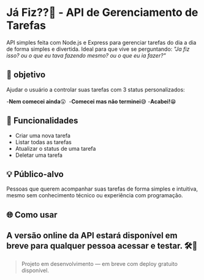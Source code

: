 # Já Fiz??🤔 - API de Gerenciamento de Tarefas

API simples feita com Node.js e Express para gerenciar tarefas do dia a dia de forma simples e divertida. Ideal para que vive se perguntando: *"Ja fiz isso? ou o que eu tava fazendo mesmo? ou o que eu ia fazer?"*

## 🚀 objetivo

Ajudar o usuário a controlar suas tarefas com 3 status personalizados:

-**Nem comecei ainda**😮 ​
-**Comecei mas não terminei**​😅​
-**Acabei!**​😁​

## 📌 Funcionalidades

- Criar uma nova tarefa
- Listar todas as tarefas
- Atualizar o status de uma tarefa
- Deletar uma tarefa

## 💡 Público-alvo

Pessoas que querem acompanhar suas tarefas de forma simples e intuitiva, mesmo sem conhecimento técnico ou experiência com programação.

## 🌐 Como usar

A versão online da API estará disponível em breve  para qualquer pessoa acessar e testar. 🛠️🔧
---

> Projeto em desenvolvimento — em breve com deploy gratuito disponível.